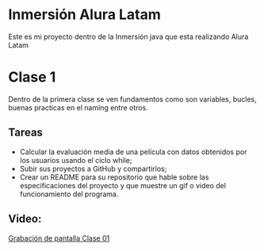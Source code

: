 # Inmersión Alura Latam
Este es mi proyecto dentro de la Inmersión java que esta realizando Alura Latam
# Clase 1
Dentro de la primera clase se ven fundamentos como son variables, bucles, buenas practicas en el naming entre otros.
## Tareas
- Calcular la evaluación media de una película con datos obtenidos por los usuarios usando el ciclo while;
- Subir sus proyectos a GitHub y compartirlos;
- Crear un README para su repositorio que hable sobre las especificaciones del proyecto y que muestre un gif o video del funcionamiento del programa.
## Video:
[Grabación de pantalla Clase 01](https://github.com/Swifty0705/inmersionjava/assets/95547230/c84b6f8c-ee0e-4956-bf57-e5ba0cdee1e6)
